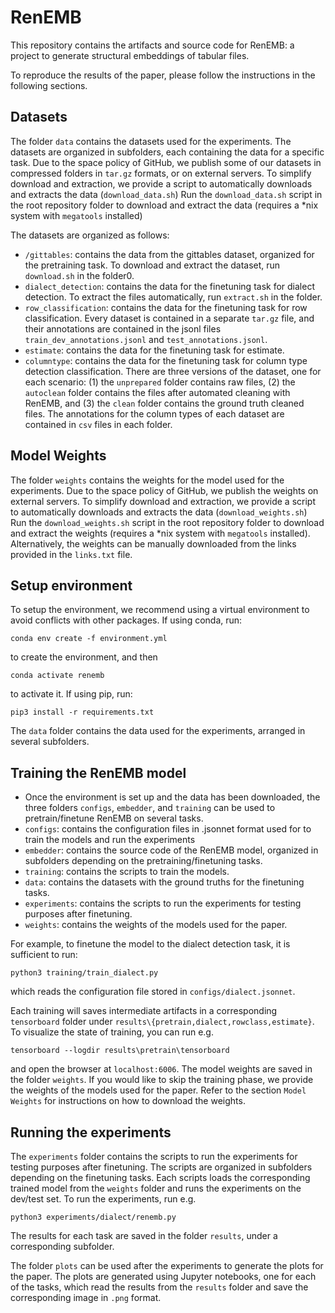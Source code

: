 # RenEMB
This repository contains the artifacts and source code for RenEMB: a project to generate structural embeddings of tabular files.

To reproduce the results of the paper, please follow the instructions in the following sections.

## Datasets
The folder `data` contains the datasets used for the experiments. The datasets are organized in subfolders, each containing the data for a specific task. 
Due to the space policy of GitHub, we publish some of our datasets in compressed folders in ``tar.gz`` formats, or on external servers.
To simplify download and extraction, we provide a script to automatically downloads and extracts the data (``download_data.sh``)
Run the ``download_data.sh`` script in the root repository folder to download and extract the data (requires a *nix system with ``megatools`` installed)

The datasets are organized as follows:
- `/gittables`: contains the data from the gittables dataset, organized for the pretraining task. To download and extract the dataset, run `download.sh` in the folder0.
- `dialect_detection`: contains the data for the finetuning task for dialect detection. To extract the files automatically, run `extract.sh` in the folder.
- `row_classification`: contains the data for the finetuning task for row classification. Every dataset is contained in a separate ``tar.gz`` file, and their annotations are contained in the jsonl files `train_dev_annotations.jsonl` and `test_annotations.jsonl`.
- `estimate`: contains the data for the finetuning task for estimate.
- `columntype`: contains the data for the finetuning task for column type detection classification. There are three versions of the dataset, one for each scenario: (1) the `unprepared` folder contains raw files, (2) the `autoclean` folder contains the files after automated cleaning with RenEMB, and (3) the `clean` folder contains the ground truth cleaned files. The annotations for the column types of each dataset are contained in `csv` files in each folder.
 
## Model Weights
The folder `weights` contains the weights for the model used for the experiments. 
Due to the space policy of GitHub, we publish the weights on external servers.
To simplify download and extraction, we provide a script to automatically downloads and extracts the data (``download_weights.sh``)
Run the ``download_weights.sh`` script in the root repository folder to download and extract the weights (requires a *nix system with ``megatools`` installed).
Alternatively, the weights can be manually downloaded from the links provided in the `links.txt` file.


## Setup environment
To setup the environment, we recommend using a virtual environment to avoid conflicts with other packages.
If using conda, run:

```conda env create -f environment.yml``` 

to create the environment, and then 

```conda activate renemb``` 

to activate it.
If using pip, run:

 `pip3 install -r requirements.txt`

The `data` folder contains the data used for the experiments, arranged in several subfolders. 


## Training the RenEMB model

 - Once the environment is set up and the data has been downloaded, the three folders `configs`, `embedder`, and `training` can be used to pretrain/finetune RenEMB on several tasks.
 - `configs`: contains the configuration files in .jsonnet format used for to train the models and run the experiments
 - `embedder`: contains the source code of the RenEMB model, organized in subfolders depending on the pretraining/finetuning tasks.
 - `training`: contains the scripts to train the models. 
 - `data`: contains the datasets with the ground truths for the finetuning tasks.
 - `experiments`: contains the scripts to run the experiments for testing purposes after finetuning.
 - `weights`: contains the weights of the models used for the paper. 
 
 For example, to finetune the model to the dialect detection task, it is sufficient to run:
 
  ``python3 training/train_dialect.py`` 
  
  which reads the configuration file stored in ``configs/dialect.jsonnet``.

Each training will saves intermediate artifacts in a corresponding ``tensorboard`` folder under ``results\{pretrain,dialect,rowclass,estimate}``. To visualize the state of training, you can run e.g. 

``tensorboard --logdir results\pretrain\tensorboard`` 

and open the browser at ``localhost:6006``.
The model weights are saved in the folder ``weights``. If you would like to skip the training phase, we provide the weights of the models used for the paper. Refer to the section ``Model Weights`` for instructions on how to download the weights.

## Running the experiments
 The `experiments` folder contains the scripts to run the experiments for testing purposes after finetuning. The scripts are organized in subfolders depending on the finetuning tasks.
 Each scripts loads the corresponding trained model from the ``weights`` folder and runs the experiments on the dev/test set. 
To run the experiments, run e.g. 

``python3 experiments/dialect/renemb.py``

 The results for each task are saved in the folder ``results``, under a corresponding subfolder. 
 
 The folder ``plots`` can be used after the experiments to generate the plots for the paper. The plots are generated using Jupyter notebooks, one for each of the tasks, which read the results from the ``results`` folder and save the corresponding image in ``.png`` format.